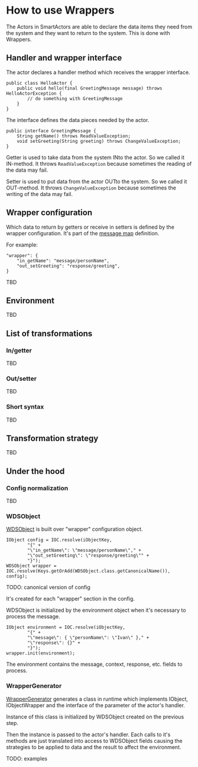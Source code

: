 # How to use Wrappers

The Actors in SmartActors are able to declare the data items they need from the system and they want to return to the system.
This is done with Wrappers.

## Handler and wrapper interface

The actor declares a handler method which receives the wrapper interface.

    public class HelloActor {
        public void hello(final GreetingMessage message) throws HelloActorException {
            // do something with GreetingMessage
        }
    }
    
The interface defines the data pieces needed by the actor.

    public interface GreetingMessage {
        String getName() throws ReadValueException;
        void setGreeting(String greeting) throws ChangeValueException;
    }
    
Getter is used to take data from the system INto the actor. 
So we called it IN-method.
It throws `ReadValueException` because sometimes the reading of the data may fail.
    
Setter is used to put data from the actor OUTto the system.
So we called it OUT-method.
It throws `ChangeValueException` because sometimes the writing of the data may fail.

## Wrapper configuration

Which data to return by getters or receive in setters is defined by the wrapper configuration.
It's part of the [message map](MessageMapExample.html) definition.

For example:

    "wrapper": {
        "in_getName": "message/personName",
        "out_setGreeting": "response/greeting",
    }
    
TBD

## Environment
    
TBD

## List of transformations
    
### In/getter
    
TBD
    
### Out/setter
    
TBD

### Short syntax

TBD
    
## Transformation strategy
    
TBD    
    
## Under the hood

### Config normalization

TBD

### WDSObject

[WDSObject](../apidocs/info/smart_tools/smartactors/core/wds_object/WDSObject.html) is built over "wrapper" configuration object.

    IObject config = IOC.resolve(iObjectKey,
            "{" +
            "\"in_getName\": \"message/personName\"," +
            "\"out_setGreeting\": \"response/greeting\"" +
            "}");
    WDSObject wrapper = IOC.resolve(Keys.getOrAdd(WDSObject.class.getCanonicalName()), config);
    
TODO: canonical version of config

It's created for each "wrapper" section in the config.

WDSObject is initialized by the environment object when it's necessary to process the message.

    IObject environment = IOC.resolve(iObjectKey,
            "{" +
            "\"message\": { \"personName\": \"Ivan\" }," +
            "\"response\": {}" +
            "}");
    wrapper.init(environment);
    
The environment contains the message, context, response, etc. fields to process.
    
### WrapperGenerator

[WrapperGenerator](../apidocs/info/smart_tools/smartactors/core/wrapper_generator/WrapperGenerator.html) generates a class in runtime which implements IObject, IObjectWrapper and the interface of the parameter of the actor's handler.

Instance of this class is initialized by WDSObject created on the previous step.

Then the instance is passed to the actor's handler.
Each calls to it's methods are just translated into access to WDSObject fields causing the strategies to be applied to data and the result to affect the environment.

TODO: examples
    
    

